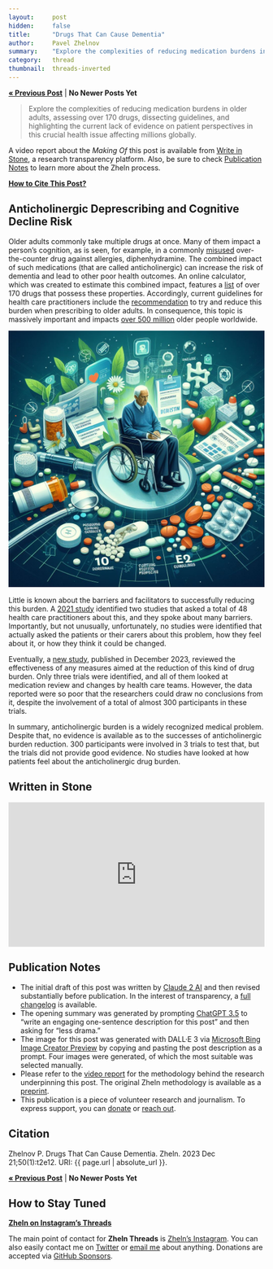 ```yaml
---
layout:     post
hidden:     false
title:      "Drugs That Can Cause Dementia"
author:     Pavel Zhelnov
summary:    "Explore the complexities of reducing medication burdens in older adults, assessing over 170 drugs, dissecting guidelines, and highlighting the current lack of evidence on patient perspectives in this crucial health issue affecting millions globally."
category:   thread
thumbnail:  threads-inverted
---
```


**[« Previous Post](https://zheln.com/thread/2023/07/13/1/)** | **No Newer Posts Yet**

> Explore the complexities of reducing medication burdens in older adults, assessing over 170 drugs, dissecting guidelines, and highlighting the current lack of evidence on patient perspectives in this crucial health issue affecting millions globally.

A video report about the _Making Of_ this post is available from [Write in Stone](#written-in-stone), a research transparency platform. Also, be sure to check [Publication Notes](#publication-notes) to learn more about the Zheln process.

**[How to Cite This Post?](#citation)**

## Anticholinergic Deprescribing and Cognitive Decline Risk

Older adults commonly take multiple drugs at once. Many of them impact a person’s cognition, as is seen, for example, in a commonly [misused][dourron_qualitative_2023] over-the-counter drug against allergies, diphenhydramine. The combined impact of such medications (that are called anticholinergic) can increase the risk of dementia and lead to other poor health outcomes. An online calculator, which was created to estimate this combined impact, features a [list](https://www.acbcalc.com/medicines) of over 170 drugs that possess these properties. Accordingly, current guidelines for health care practitioners include the [recommendation](https://www.nice.org.uk/guidance/ng97/chapter/Recommendations#medicines-that-may-cause-cognitive-impairment) to try and reduce this burden when prescribing to older adults. In consequence, this topic is massively important and impacts [over 500 million](https://www.un.org/en/global-issues/ageing) older people worldwide.

![Navigating the Maze of Anticholinergic Deprescribing](/images/2023-12-21-1.jpg)

Little is known about the barriers and facilitators to successfully reducing this burden. A [2021 study][stewart_barriers_2021] identified two studies that asked a total of 48 health care practitioners about this, and they spoke about many barriers. Importantly, but not unusually, unfortunately, no studies were identified that actually asked the patients or their carers about this problem, how they feel about it, or how they think it could be changed.

Eventually, a [new study][taylor-rowan_anticholinergic_2023], published in December 2023, reviewed the effectiveness of any measures aimed at the reduction of this kind of drug burden. Only three trials were identified, and all of them looked at medication review and changes by health care teams. However, the data reported were so poor that the researchers could draw no conclusions from it, despite the involvement of a total of almost 300 participants in these trials.

In summary, anticholinergic burden is a widely recognized medical problem. Despite that, no evidence is available as to the successes of anticholinergic burden reduction. 300 participants were involved in 3 trials to test that, but the trials did not provide good evidence. No studies have looked at how patients feel about the anticholinergic drug burden.

## Written in Stone

<div style='position: relative; padding-bottom: 56.25%; width: 100%; display: flex; flex-direction: row; justify-content: center; align-items: center;'><iframe style='top: 0; width: 100%; height: 100% !important; position: absolute' allowtransparency='true' sandbox='allow-same-origin allow-popups allow-top-navigation allow-orientation-lock allow-scripts allow-forms' src='https://www.writeinstone.com/widget/published-58450f68-aa70-4124-a15c-5c20b91a6d1c?lightmode=false?primary=000000?secondary=5a4e70' frameborder='0' scrolling='no' allow='accelerometer; autoplay; encrypted-media; gyroscope; picture-in-picture' allowfullscreen></iframe></div>

## Publication Notes

- The initial draft of this post was written by [Claude 2 AI](https://claude.ai/) and then revised substantially before publication. In the interest of transparency, a [full changelog](https://github.com/drzhelnov/zheln.github.io/commits/master/_posts/thread/2023-12-21-1.md) is available.
- The opening summary was generated by prompting [ChatGPT 3.5](https://chat.openai.com/) to “write an engaging one-sentence description for this post” and then asking for “less drama.”
- The image for this post was generated with DALL·E&nbsp;3 via [Microsoft Bing Image Creator Preview](http://www.bing.com/images/create) by copying and pasting the post description as a prompt. Four images were generated, of which the most suitable was selected manually.
- Please refer to the [video report](#written-in-stone) for the methodology behind the research underpinning this post. The original Zheln methodology is available as a [preprint](https://doi.org/10.31222/osf.io/y2nrb).
- This publication is a piece of volunteer research and journalism. To express support, you can [donate](https://github.com/sponsors/drzhelnov) or [reach out](#how-to-stay-tuned).

## Citation

Zhelnov P. Drugs That Can Cause Dementia. Zheln. 2023 Dec 21;50(1):t2e12. URI: {{ page.url | absolute_url }}.

**[« Previous Post](https://zheln.com/thread/2023/07/13/1/)** | **No Newer Posts Yet**

## How to Stay Tuned

<i class="fa fa-instagram"></i> **[Zheln on Instagram’s Threads](https://www.threads.net/@igzheln)**

The main point of contact for **Zheln Threads** is [Zheln’s Instagram](https://instagram.com/igzheln). You can also easily contact me on [Twitter](https://twitter.com/drzhelnov) or [email me](mailto:pavel@zheln.com) about anything. Donations are accepted via [GitHub Sponsors](https://github.com/sponsors/drzhelnov).

[stewart_barriers_2021]: https://doi.org/10.1007/s11096-021-01293-4 "Stewart C, Gallacher K, Nakham A, Cruickshank M, Newlands R, Bond C, Myint PK, Bhattacharya D, Mair FS. Barriers and facilitators to reducing anticholinergic burden: a qualitative systematic review. Int J Clin Pharm. 2021 Dec;43(6):1451-1460. doi: 10.1007/s11096-021-01293-4. Epub 2021 Jun 25. PMID: 34173123; PMCID: PMC8642323."

[dourron_qualitative_2023]: https://doi.org/10.1080/02791072.2023.2251985 "Dourron HM, Copes H, Vedre-Kyanam A, Reyes DD, Gossage M, Sweat NW, Hendricks PS. A Qualitative Analysis of First-Hand Accounts of Diphenhydramine Misuse Available on YouTube. J Psychoactive Drugs. 2023 Aug 31:1-9. doi: 10.1080/02791072.2023.2251985. Epub ahead of print. PMID: 37650682."

[taylor-rowan_anticholinergic_2023]: https://doi.org/10.1002/14651858.CD015405.pub2 "Taylor-Rowan M, Alharthi AA, Noel-Storr AH, Myint PK, Stewart C, McCleery J, Quinn TJ. Anticholinergic deprescribing interventions for reducing risk of cognitive decline or dementia in older adults with and without prior cognitive impairment. Cochrane Database Syst Rev. 2023 Dec 8;12(12):CD015405. doi: 10.1002/14651858.CD015405.pub2. PMID: 38063254; PMCID: PMC10704558."
